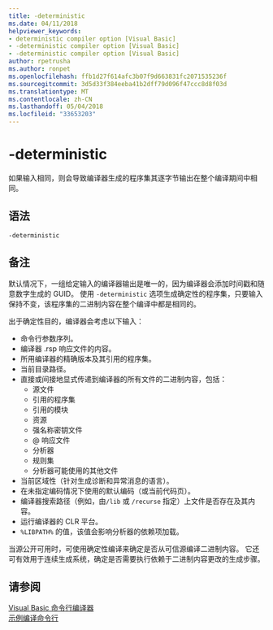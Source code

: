 ```yaml
---
title: -deterministic
ms.date: 04/11/2018
helpviewer_keywords:
- deterministic compiler option [Visual Basic]
- -deterministic compiler option [Visual Basic]
- -deterministic compiler option [Visual Basic]
author: rpetrusha
ms.author: ronpet
ms.openlocfilehash: ffb1d27f614afc3b07f9d663831fc2071535236f
ms.sourcegitcommit: 3d5d33f384eeba41b2dff79d096f47ccc8d8f03d
ms.translationtype: MT
ms.contentlocale: zh-CN
ms.lasthandoff: 05/04/2018
ms.locfileid: "33653203"
---
```

# <a name="-deterministic"></a>-deterministic

如果输入相同，则会导致编译器生成的程序集其逐字节输出在整个编译期间中相同。 

## <a name="syntax"></a>语法

```
-deterministic
```

## <a name="remarks"></a>备注

默认情况下，一组给定输入的编译器输出是唯一的，因为编译器会添加时间戳和随意数字生成的 GUID。 使用 `-deterministic` 选项生成确定性的程序集，只要输入保持不变，该程序集的二进制内容在整个编译中都是相同的。

出于确定性目的，编译器会考虑以下输入：

- 命令行参数序列。
- 编译器 .rsp 响应文件的内容。
- 所用编译器的精确版本及其引用的程序集。
- 当前目录路径。
- 直接或间接地显式传递到编译器的所有文件的二进制内容，包括： 
    - 源文件
    - 引用的程序集
    - 引用的模块
    - 资源
    - 强名称密钥文件
    - @ 响应文件
    - 分析器
    - 规则集
    - 分析器可能使用的其他文件
- 当前区域性（针对生成诊断和异常消息的语言）。
- 在未指定编码情况下使用的默认编码（或当前代码页）。
- 编译器搜索路径（例如，由`/lib` 或 `/recurse` 指定）上文件是否存在及其内容。
- 运行编译器的 CLR 平台。
- `%LIBPATH%` 的值，该值会影响分析器的依赖项加载。

当源公开可用时，可使用确定性编译来确定是否从可信源编译二进制内容。 它还可有效用于连续生成系统，确定是否需要执行依赖于二进制内容更改的生成步骤。 

## <a name="see-also"></a>请参阅
[Visual Basic 命令行编译器](../../../visual-basic/reference/command-line-compiler/index.md)  
[示例编译命令行](../../../visual-basic/reference/command-line-compiler/sample-compilation-command-lines.md)
